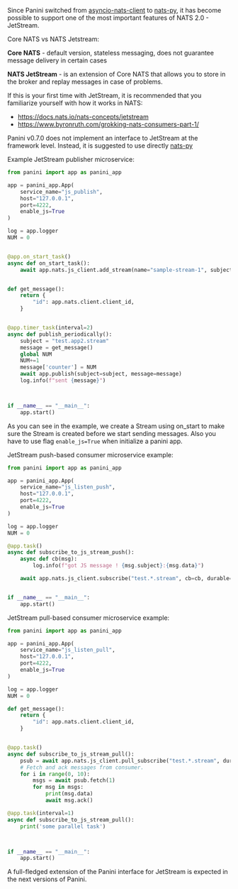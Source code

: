 Since Panini switched from [asyncio-nats-client](https://pypi.org/project/asyncio-nats-client/) to [nats-py](https://pypi.org/project/nats-py/), it has become possible to support one of the most important features of NATS 2.0 - JetStream.


Core NATS vs NATS Jetstream:

**Core NATS** - default version, stateless messaging, does not guarantee message delivery in certain cases

**NATS JetStream** - is an extension of Core NATS that allows you to store in the broker and replay messages in case of problems.

If this is your first time with JetStream, it is recommended that you familiarize yourself with how it works in NATS:

- https://docs.nats.io/nats-concepts/jetstream
- https://www.byronruth.com/grokking-nats-consumers-part-1/

Panini v0.7.0 does not implement an interface to JetStream at the framework level. Instead, it is suggested to use directly [nats-py](https://pypi.org/project/nats-py/)

Example JetStream publisher microservice:


```python
from panini import app as panini_app

app = panini_app.App(
    service_name="js_publish",
    host="127.0.0.1",
    port=4222,
    enable_js=True
)

log = app.logger
NUM = 0


@app.on_start_task()
async def on_start_task():
    await app.nats.js_client.add_stream(name="sample-stream-1", subjects=["test.*.stream"])


def get_message():
    return {
        "id": app.nats.client.client_id,
    }


@app.timer_task(interval=2)
async def publish_periodically():
    subject = "test.app2.stream"
    message = get_message()
    global NUM
    NUM+=1
    message['counter'] = NUM
    await app.publish(subject=subject, message=message)
    log.info(f"sent {message}")



if __name__ == "__main__":
    app.start()

```
As you can see in the example, we create a Stream using on_start to make sure the Stream is created before we start sending messages. Also you have to use flag `enable_js=True` when initialize a panini app.

JetStream push-based consumer microservice example:


```python
from panini import app as panini_app

app = panini_app.App(
    service_name="js_listen_push",
    host="127.0.0.1",
    port=4222,
    enable_js=True
)

log = app.logger
NUM = 0

@app.task()
async def subscribe_to_js_stream_push():
    async def cb(msg):
        log.info(f"got JS message ! {msg.subject}:{msg.data}")

    await app.nats.js_client.subscribe("test.*.stream", cb=cb, durable='consumer-1', stream="sample-stream-1")


if __name__ == "__main__":
    app.start()

```

JetStream pull-based consumer microservice example:

```python
from panini import app as panini_app

app = panini_app.App(
    service_name="js_listen_pull",
    host="127.0.0.1",
    port=4222,
    enable_js=True
)

log = app.logger
NUM = 0

def get_message():
    return {
        "id": app.nats.client.client_id,
    }


@app.task()
async def subscribe_to_js_stream_pull():
    psub = await app.nats.js_client.pull_subscribe("test.*.stream", durable='consumer-2')
    # Fetch and ack messages from consumer.
    for i in range(0, 10):
        msgs = await psub.fetch(1)
        for msg in msgs:
            print(msg.data)
            await msg.ack()

@app.task(interval=1)
async def subscribe_to_js_stream_pull():
    print('some parallel task')



if __name__ == "__main__":
    app.start()

```


A full-fledged extension of the Panini interface for JetStream is expected in the next versions of Panini.